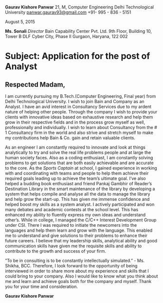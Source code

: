 **Gaurav Kishore Panwar**
21, M, Computer Engineering
Delhi Technological University
panwar.gaurav93@gmail.com
+91- 995 - 836 - 5151

August 5, 2015

**Ms. Sonali**
_Director_
Bain Capability Center Pvt. Ltd.
9th Floor, Building 10, Tower B
DLF Cyber City, Phase II
Gurgaon, Haryana, 122 002

# Subject: Application for the post of Analyst

## Respected Madam,

I am currently pursuing my B.Tech.(Computer Engineering, Final year) from Delhi Technological
University. I wish to join Bain and Company as an Analyst. I have an avid interest in Consultancy Services due
to my ardent nature of helping other people. Through the company I wish to provide your clients with
innovative ideas based on exhaustive research and help them grow in their respective fields and in the
process grow myself as well, professionally and individually. I wish to learn about Consultancy from the # 1
Consultancy firm in the world and also strive and stretch myself to make my contributions help Bain & Co.
gain and retain valuable clients.

As an engineer I am constantly required to innovate and look at things analytically to try and solve the real
life problems people and at large the human society faces. Also as a coding enthusiast, I am constantly
solving problems to get solutions that are both easily achievable and are accurate to the core. As the _Sports
Captain_ at school, I gained experience in working with and coordinating with teams and people to help them
achieve their required goals leading up to achieve the team’s ultimate goal. I’ve also helped a budding book
enthusiast and friend Pankaj Gambhir of Reader’s Destination Library in the smart maintenance of the library
by developing a system that helps compile and analyse all the data to manage the library and help grow the
start-up. This has given me immense confidence and helped boost my skills as a system analyst. I actively
participated and won many debates and academic contests at the school level. This has enhanced my ability
to fluently express my own ideas and understand other’s. While in college, I managed the C/C++ Interest
Development Group under CSI. There I was required to initiate the newcomers into the languages and help
them learn and grow with the language. This enabled me to understand and give solutions to their problems
to enhance their future careers. I believe that my leadership skills, analytical ability and good communication
skills have given me the requisite skills and ability to contribute to the growth and success of your firm.

”To be in consulting is to be constantly intellectually simulated.” - Ms. Shikha, BCC. Therefore, I look forward
to the opportunity of being interviewed in order to share more about my experience and skills that I could
bring to your company. Also I would like to know what you think about me and learn and achieve goals both
for the company and myself. Thank you for your time and consideration.


**Gaurav Kishore Panwar**



